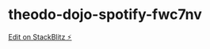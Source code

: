 # theodo-dojo-spotify-fwc7nv

[Edit on StackBlitz ⚡️](https://stackblitz.com/edit/theodo-dojo-spotify-fwc7nv)